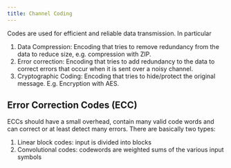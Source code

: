 ```yaml
---
title: Channel Coding
---
```


Codes are used for efficient and reliable data transmission. In particular

1. Data Compression: Encoding that tries to remove redundancy from the data to reduce size, e.g. compression with ZIP.
2. Error correction: Encoding that tries to add redundancy to the data to correct errors that occur when it is sent over a noisy channel.
3. Cryptographic Coding: Encoding that tries to hide/protect the original message. E.g. Encryption with AES.



## Error Correction Codes (ECC)
ECCs should have a small overhead, contain many valid code words and can correct or at least detect many errors. There are basically two types:

1. Linear block codes: input is divided into blocks
2. Convolutional codes: codewords are weighted sums of the various input symbols
